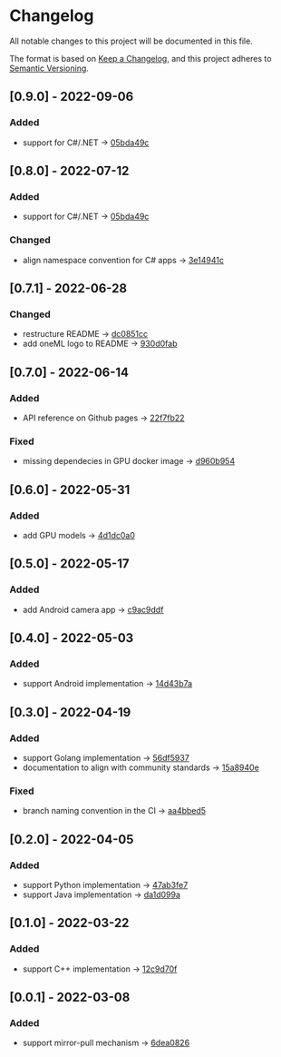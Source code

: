 # Changelog
All notable changes to this project will be documented in this file.

The format is based on [Keep a Changelog](https://keepachangelog.com/en/1.0.0/),
and this project adheres to [Semantic Versioning](https://semver.org/spec/v2.0.0.html).

## [0.9.0] - 2022-09-06
### Added
- support for C#/.NET -> [05bda49c](https://gitlab.com/sertiscorp/mle/edge/oneml-bootcamp/-/commit/05bda49c69d4df098bc69aa035a3bf6d1d0a9fb1)

## [0.8.0] - 2022-07-12
### Added
- support for C#/.NET -> [05bda49c](https://gitlab.com/sertiscorp/mle/edge/oneml-bootcamp/-/commit/05bda49c69d4df098bc69aa035a3bf6d1d0a9fb1)

### Changed
- align namespace convention for C# apps -> [3e14941c](https://gitlab.com/sertiscorp/mle/edge/oneml-bootcamp/-/commit/3e14941ce791dd77b7f29a20e759ba1fc219bb65)

## [0.7.1] - 2022-06-28
### Changed
- restructure README -> [dc0851cc](https://gitlab.com/sertiscorp/mle/edge/oneml-bootcamp/-/commit/dc0851ccbad21a2deedca969f04a1bf97f017ccd)
- add oneML logo to README -> [930d0fab](https://gitlab.com/sertiscorp/mle/edge/oneml-bootcamp/-/commit/930d0fab7d246bd99593b67d79d7929a01ae496a)

## [0.7.0] - 2022-06-14
### Added
- API reference on Github pages -> [22f7fb22](https://gitlab.com/sertiscorp/mle/edge/oneml-bootcamp/-/commit/22f7fb223a36215c074f3fe559b4378cdb4608d3)

### Fixed
- missing dependecies in GPU docker image -> [d960b954](https://gitlab.com/sertiscorp/mle/edge/oneml-bootcamp/-/commit/d960b954f189295d1f7331d5646de43fa8b093e9)

## [0.6.0] - 2022-05-31
### Added
- add GPU models -> [4d1dc0a0](https://gitlab.com/sertiscorp/mle/edge/oneml-bootcamp/-/commit/4d1dc0a01a7c47fa3c27fe51146fe92f5bf10d3c)

## [0.5.0] - 2022-05-17
### Added
- add Android camera app -> [c9ac9ddf](https://gitlab.com/sertiscorp/mle/edge/oneml-bootcamp/-/commit/c9ac9ddf2a0127f09f18097f58898edf22e5fb14)

## [0.4.0] - 2022-05-03
### Added
- support Android implementation -> [14d43b7a](https://gitlab.com/sertiscorp/mle/edge/oneml-bootcamp/-/commit/14d43b7aa61076bdda752ea577b6c3ba53ea76a0)
  
## [0.3.0] - 2022-04-19
### Added
- support Golang implementation -> [56df5937](https://gitlab.com/sertiscorp/mle/edge/oneml-bootcamp/-/commit/56df5937d69fdba2ce8692798d596ef350be27c4)
- documentation to align with community standards -> [15a8940e](https://gitlab.com/sertiscorp/mle/edge/oneml-bootcamp/-/commit/15a8940e799aa73af10e581827774daaef5d7203)

### Fixed
- branch naming convention in the CI -> [aa4bbed5](https://gitlab.com/sertiscorp/mle/edge/oneml-bootcamp/-/commit/aa4bbed59ee32add9ced40ef6efb05b5a69fb26f)

## [0.2.0] - 2022-04-05
### Added
- support Python implementation -> [47ab3fe7](https://gitlab.com/sertiscorp/mle/edge/oneml-bootcamp/-/commit/47ab3fe747524b5c9440fed7cea2afc4abbc80ff)
- support Java implementation -> [da1d099a](https://gitlab.com/sertiscorp/mle/edge/oneml-bootcamp/-/commit/da1d099a861d30b865744116230caf349d068363)

## [0.1.0] - 2022-03-22
### Added
- support C++ implementation -> [12c9d70f](https://gitlab.com/sertiscorp/mle/edge/oneml-bootcamp/-/commit/12c9d70ff6e6a745f231851d53ff23a9ef8bb2ab)

## [0.0.1] - 2022-03-08
### Added
- support mirror-pull mechanism -> [6dea0826](https://gitlab.com/sertiscorp/mle/edge/oneml-bootcamp/-/commit/6dea08268e4289c97d717b1d46629cd72cb9c839)
